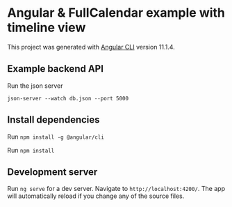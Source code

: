 # Angular & FullCalendar example with timeline view

This project was generated with [Angular CLI](https://github.com/angular/angular-cli) version 11.1.4.


## Example backend API
Run the json server
```
json-server --watch db.json --port 5000
```

## Install dependencies
Run `npm install -g @angular/cli`

Run `npm install`


## Development server

Run `ng serve` for a dev server. Navigate to `http://localhost:4200/`. The app will automatically reload if you change any of the source files.

